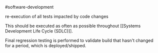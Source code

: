 
#software-development 


re-execution of all tests impacted by code changes

This should be executed as often as possible throughout [[Systems Development Life Cycle (SDLC)]].

Final regression testing is performed to validate build that hasn't changed for a period, which is deployed/shipped.